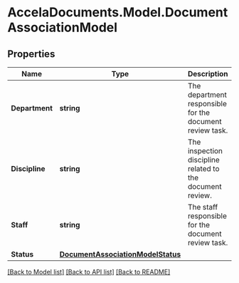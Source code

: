 # AccelaDocuments.Model.DocumentAssociationModel
## Properties

Name | Type | Description | Notes
------------ | ------------- | ------------- | -------------
**Department** | **string** | The department responsible for the document review task. | [optional] 
**Discipline** | **string** | The inspection discipline related to the document review. | [optional] 
**Staff** | **string** | The staff responsible for the document review task. | [optional] 
**Status** | [**DocumentAssociationModelStatus**](DocumentAssociationModelStatus.md) |  | [optional] 

[[Back to Model list]](../README.md#documentation-for-models) [[Back to API list]](../README.md#documentation-for-api-endpoints) [[Back to README]](../README.md)

